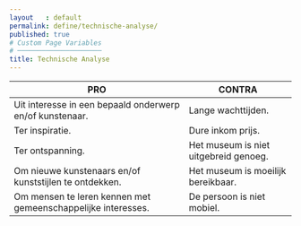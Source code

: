```yaml
---
layout   : default
permalink: define/technische-analyse/
published: true
# Custom Page Variables
# ─────────────────────
title: Technische Analyse
---
```


PRO | CONTRA
------- | -------
Uit interesse in een bepaald onderwerp en/of kunstenaar.	            |Lange wachttijden.
Ter inspiratie.                                                         |Dure inkom prijs.
Ter ontspanning.                                                        |Het museum is niet uitgebreid genoeg.
Om nieuwe kunstenaars en/of kunststijlen te ontdekken.                  |Het museum is moeilijk bereikbaar.
Om mensen te leren kennen met gemeenschappelijke interesses.            |De persoon is niet mobiel.
